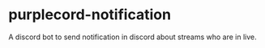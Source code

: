 # purplecord-notification
 A discord bot to send notification in discord about streams who are in live.
